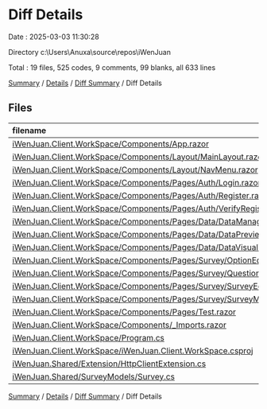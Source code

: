 # Diff Details

Date : 2025-03-03 11:30:28

Directory c:\\Users\\Anuxa\\source\\repos\\iWenJuan

Total : 19 files,  525 codes, 9 comments, 99 blanks, all 633 lines

[Summary](results.md) / [Details](details.md) / [Diff Summary](diff.md) / Diff Details

## Files
| filename | language | code | comment | blank | total |
| :--- | :--- | ---: | ---: | ---: | ---: |
| [iWenJuan.Client.WorkSpace/Components/App.razor](/iWenJuan.Client.WorkSpace/Components/App.razor) | Razor | 3 | 0 | 0 | 3 |
| [iWenJuan.Client.WorkSpace/Components/Layout/MainLayout.razor](/iWenJuan.Client.WorkSpace/Components/Layout/MainLayout.razor) | Razor | 6 | 0 | 4 | 10 |
| [iWenJuan.Client.WorkSpace/Components/Layout/NavMenu.razor](/iWenJuan.Client.WorkSpace/Components/Layout/NavMenu.razor) | Razor | 1 | 0 | 0 | 1 |
| [iWenJuan.Client.WorkSpace/Components/Pages/Auth/Login.razor](/iWenJuan.Client.WorkSpace/Components/Pages/Auth/Login.razor) | Razor | 5 | 0 | 0 | 5 |
| [iWenJuan.Client.WorkSpace/Components/Pages/Auth/Register.razor](/iWenJuan.Client.WorkSpace/Components/Pages/Auth/Register.razor) | Razor | 34 | 0 | 3 | 37 |
| [iWenJuan.Client.WorkSpace/Components/Pages/Auth/VerifyRegister.razor](/iWenJuan.Client.WorkSpace/Components/Pages/Auth/VerifyRegister.razor) | Razor | 26 | 0 | 1 | 27 |
| [iWenJuan.Client.WorkSpace/Components/Pages/Data/DataManager.razor](/iWenJuan.Client.WorkSpace/Components/Pages/Data/DataManager.razor) | Razor | 52 | 0 | 10 | 62 |
| [iWenJuan.Client.WorkSpace/Components/Pages/Data/DataPreviewer.razor](/iWenJuan.Client.WorkSpace/Components/Pages/Data/DataPreviewer.razor) | Razor | 57 | 0 | 17 | 74 |
| [iWenJuan.Client.WorkSpace/Components/Pages/Data/DataVisualizer.razor](/iWenJuan.Client.WorkSpace/Components/Pages/Data/DataVisualizer.razor) | Razor | 59 | 0 | 17 | 76 |
| [iWenJuan.Client.WorkSpace/Components/Pages/Survey/OptionEditor.razor](/iWenJuan.Client.WorkSpace/Components/Pages/Survey/OptionEditor.razor) | Razor | 10 | 0 | 3 | 13 |
| [iWenJuan.Client.WorkSpace/Components/Pages/Survey/QuestionEditor.razor](/iWenJuan.Client.WorkSpace/Components/Pages/Survey/QuestionEditor.razor) | Razor | 28 | 0 | 5 | 33 |
| [iWenJuan.Client.WorkSpace/Components/Pages/Survey/SurveyEditor.razor](/iWenJuan.Client.WorkSpace/Components/Pages/Survey/SurveyEditor.razor) | Razor | 117 | 0 | 17 | 134 |
| [iWenJuan.Client.WorkSpace/Components/Pages/Survey/SurveyManager.razor](/iWenJuan.Client.WorkSpace/Components/Pages/Survey/SurveyManager.razor) | Razor | 72 | 0 | 12 | 84 |
| [iWenJuan.Client.WorkSpace/Components/Pages/Test.razor](/iWenJuan.Client.WorkSpace/Components/Pages/Test.razor) | Razor | 3 | 0 | 3 | 6 |
| [iWenJuan.Client.WorkSpace/Components/\_Imports.razor](/iWenJuan.Client.WorkSpace/Components/_Imports.razor) | Razor | 7 | 0 | -1 | 6 |
| [iWenJuan.Client.WorkSpace/Program.cs](/iWenJuan.Client.WorkSpace/Program.cs) | C# | 20 | 3 | 0 | 23 |
| [iWenJuan.Client.WorkSpace/iWenJuan.Client.WorkSpace.csproj](/iWenJuan.Client.WorkSpace/iWenJuan.Client.WorkSpace.csproj) | XML | 2 | 0 | 0 | 2 |
| [iWenJuan.Shared/Extension/HttpClientExtension.cs](/iWenJuan.Shared/Extension/HttpClientExtension.cs) | C# | 22 | 6 | 8 | 36 |
| [iWenJuan.Shared/SurveyModels/Survey.cs](/iWenJuan.Shared/SurveyModels/Survey.cs) | C# | 1 | 0 | 0 | 1 |

[Summary](results.md) / [Details](details.md) / [Diff Summary](diff.md) / Diff Details
